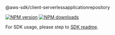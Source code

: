 @aws-sdk/client-serverlessapplicationrepository

[![NPM version](https://img.shields.io/npm/v/@aws-sdk/client-serverlessapplicationrepository/beta.svg)](https://www.npmjs.com/package/@aws-sdk/client-serverlessapplicationrepository)
[![NPM downloads](https://img.shields.io/npm/dm/@aws-sdk/client-serverlessapplicationrepository.svg)](https://www.npmjs.com/package/@aws-sdk/client-serverlessapplicationrepository)

For SDK usage, please step to [SDK readme](https://github.com/aws/aws-sdk-js-v3).
